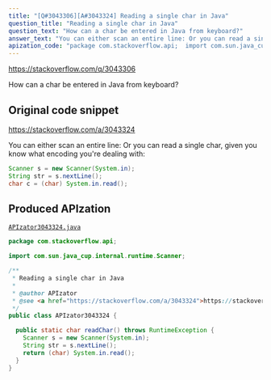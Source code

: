 ```yaml
---
title: "[Q#3043306][A#3043324] Reading a single char in Java"
question_title: "Reading a single char in Java"
question_text: "How can a char be entered in Java from keyboard?"
answer_text: "You can either scan an entire line: Or you can read a single char, given you know what encoding you're dealing with:"
apization_code: "package com.stackoverflow.api;  import com.sun.java_cup.internal.runtime.Scanner;  /**  * Reading a single char in Java  *  * @author APIzator  * @see <a href=\"https://stackoverflow.com/a/3043324\">https://stackoverflow.com/a/3043324</a>  */ public class APIzator3043324 {    public static char readChar() throws RuntimeException {     Scanner s = new Scanner(System.in);     String str = s.nextLine();     return (char) System.in.read();   } }"
---
```


https://stackoverflow.com/q/3043306

How can a char be entered in Java from keyboard?



## Original code snippet

https://stackoverflow.com/a/3043324

You can either scan an entire line:
Or you can read a single char, given you know what encoding you&#x27;re dealing with:

```java
Scanner s = new Scanner(System.in);
String str = s.nextLine();
char c = (char) System.in.read();
```

## Produced APIzation

[`APIzator3043324.java`](https://github.com/pasqualesalza/apization-temp-data/raw/master/apizations/java/APIzator3043324.java)

```java
package com.stackoverflow.api;

import com.sun.java_cup.internal.runtime.Scanner;

/**
 * Reading a single char in Java
 *
 * @author APIzator
 * @see <a href="https://stackoverflow.com/a/3043324">https://stackoverflow.com/a/3043324</a>
 */
public class APIzator3043324 {

  public static char readChar() throws RuntimeException {
    Scanner s = new Scanner(System.in);
    String str = s.nextLine();
    return (char) System.in.read();
  }
}

```